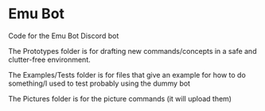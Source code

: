 # Emu Bot
Code for the Emu Bot Discord bot

The Prototypes folder is for drafting new commands/concepts in a safe and clutter-free environment.

The Examples/Tests folder is for files that give an example for how to do something/I used to test probably using the dummy bot

The Pictures folder is for the picture commands (it will upload them)
